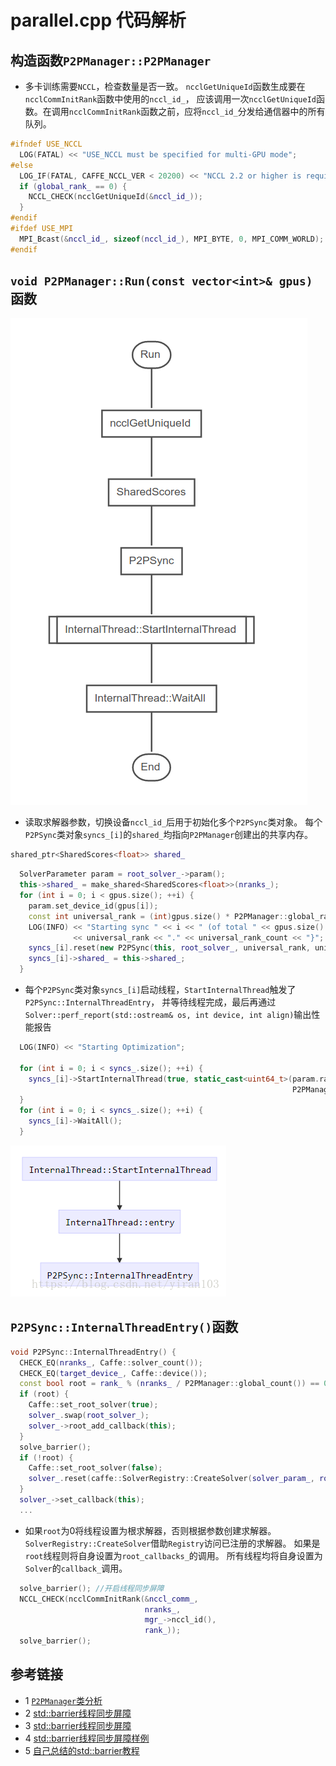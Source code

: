 # parallel.cpp 代码解析

## 构造函数`P2PManager::P2PManager`
* 多卡训练需要`NCCL`，检查数量是否一致。
  `ncclGetUniqueId`函数生成要在`ncclCommInitRank`函数中使用的`nccl_id_`，
  应该调用一次`ncclGetUniqueId`函数。在调用`ncclCommInitRank`函数之前，应将`nccl_id_`分发给通信器中的所有队列。
```c++
#ifndef USE_NCCL
  LOG(FATAL) << "USE_NCCL must be specified for multi-GPU mode";
#else
  LOG_IF(FATAL, CAFFE_NCCL_VER < 20200) << "NCCL 2.2 or higher is required";
  if (global_rank_ == 0) {
    NCCL_CHECK(ncclGetUniqueId(&nccl_id_));
  }
#endif
#ifdef USE_MPI
  MPI_Bcast(&nccl_id_, sizeof(nccl_id_), MPI_BYTE, 0, MPI_COMM_WORLD);
#endif
```

## `void P2PManager::Run(const vector<int>& gpus)`函数
![](../../docs/tutorial/src/caffe/P2PManagerRun.png)
* 读取求解器参数，切换设备`nccl_id_`后用于初始化多个`P2PSync`类对象。
  每个`P2PSync`类对象`syncs_[i]`的`shared_`均指向`P2PManager`创建出的共享内存。
```c++
shared_ptr<SharedScores<float>> shared_
```
```c++
  SolverParameter param = root_solver_->param();
  this->shared_ = make_shared<SharedScores<float>>(nranks_);
  for (int i = 0; i < gpus.size(); ++i) {
    param.set_device_id(gpus[i]);
    const int universal_rank = (int)gpus.size() * P2PManager::global_rank() + i;
    LOG(INFO) << "Starting sync " << i << " (of total " << gpus.size() << "), {"
              << universal_rank << "." << universal_rank_count << "}";
    syncs_[i].reset(new P2PSync(this, root_solver_, universal_rank, universal_rank_count, param));
    syncs_[i]->shared_ = this->shared_;
  }
```
* 每个`P2PSync`类对象`syncs_[i]`启动线程，`StartInternalThread`触发了`P2PSync::InternalThreadEntry`，
并等待线程完成，最后再通过`Solver::perf_report(std::ostream& os, int device, int align)`输出性能报告
```c++
  LOG(INFO) << "Starting Optimization";

  for (int i = 0; i < syncs_.size(); ++i) {
    syncs_[i]->StartInternalThread(true, static_cast<uint64_t>(param.random_seed() +
                                                               P2PManager::global_rank()));
  }
  for (int i = 0; i < syncs_.size(); ++i) {
    syncs_[i]->WaitAll();
  }

```
![](../../docs/tutorial/src/caffe/P2PSync_InternalThreadEntry.png)

## `P2PSync::InternalThreadEntry()`函数
```c++
void P2PSync::InternalThreadEntry() {
  CHECK_EQ(nranks_, Caffe::solver_count());
  CHECK_EQ(target_device_, Caffe::device());
  const bool root = rank_ % (nranks_ / P2PManager::global_count()) == 0;
  if (root) {
    Caffe::set_root_solver(true);
    solver_.swap(root_solver_);
    solver_->root_add_callback(this);
  }
  solve_barrier();
  if (!root) {
    Caffe::set_root_solver(false);
    solver_.reset(caffe::SolverRegistry::CreateSolver(solver_param_, root_solver_.get(), rank_));
  }
  solver_->set_callback(this);
  ...
```
* 如果`root`为0将线程设置为根求解器，否则根据参数创建求解器。
  `SolverRegistry::CreateSolver`借助`Registry`访问已注册的求解器。
  如果是`root`线程则将自身设置为`root_callbacks_`的调用。
  所有线程均将自身设置为`Solver`的`callback_`调用。
  
```c++
  solve_barrier(); //开启线程同步屏障
  NCCL_CHECK(ncclCommInitRank(&nccl_comm_,
                              nranks_,
                              mgr_->nccl_id(),
                              rank_));
  solve_barrier(); 
```

## 参考链接
* 1 [`P2PManager`类分析](https://blog.csdn.net/yiran103/article/details/81220278)
* 2 [std::barrier线程同步屏障](https://en.cppreference.com/w/cpp/thread/barrier)
* 3 [std::barrier线程同步屏障](https://zh.cppreference.com/w/cpp/thread/barrier)
* 4 [std::barrier线程同步屏障样例](https://www.modernescpp.com/index.php/barriers-in-c-20)
* 5 [自己总结的std::barrier教程](https://github.com/Amanda-Barbara/CPlusPlus-Tutorial/blob/master/concurrency/Threading_In_CPlusPlus/6.barrier/README.md)

